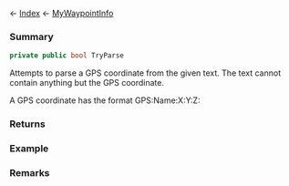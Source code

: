 ← [Index](Api-Index) ← [MyWaypointInfo](Sandbox.ModAPI.Ingame.MyWaypointInfo)

### Summary

```csharp
private public bool TryParse
```

Attempts to parse a GPS coordinate from the given text. The text cannot contain anything but the GPS coordinate.  
  
A GPS coordinate has the format GPS:Name:X:Y:Z:

### Returns



### Example

### Remarks

